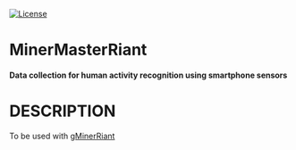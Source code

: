 [![License][License-shield]][License-url]

# MinerMasterRiant
#### Data collection for human activity recognition using smartphone sensors

# DESCRIPTION
To be used with [gMinerRiant](https://github.com/rafiibrahim8/gMinerRiant)


[License-shield]: https://img.shields.io/github/license/rafiibrahim8/MinerMasterRiant
[License-url]: https://github.com/rafiibrahim8/MinerMasterRiant/blob/main/LICENSE
